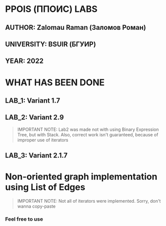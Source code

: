# PPOIS (ППОИС) LABS

## AUTHOR: Zalomau Raman (Заломов Роман)
## UNIVERSITY: BSUIR (БГУИР)
## YEAR: 2022

# WHAT HAS BEEN DONE

## LAB_1: Variant 1.7

## LAB_2: Variant 2.9

> IMPORTANT NOTE: Lab2 was made not with using Binary Expression Tree, but with Stack. Also, correct work isn't guaranteed, because of improper use of iterators

## LAB_3: Variant 2.1.7

# Non-oriented graph implementation using List of Edges

> IMPORTANT NOTE: Not all of iterators were implemented. Sorry, don't wanna copy-paste






### Feel free to use
